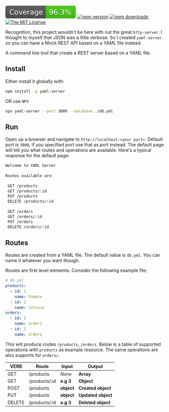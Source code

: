 ![Coverage](./badges/coverage.svg)
[![npm version](https://badge.fury.io/js/yaml-server.svg)](https://www.npmjs.com/package/yaml-server)
[![npm downloads](https://img.shields.io/npm/dm/yaml-server?color=blue&label=npm%20downloads&style=flat-square)](https://www.npmjs.com/package/yaml-server)
[![The MIT License](https://img.shields.io/badge/license-MIT-orange.svg?color=blue&style=flat-square)](http://opensource.org/licenses/MIT)

Recognition, this project wouldn't be here with out the great `http-server`. I thought to myself that JSON was a little verbose. So I created `yaml-server` so you can have a Mock REST API based on a YAML file instead.

A command line tool that create a REST server based on a YAML file.

## Install

Either install it globally with:

```bash
npm install -g yaml-server
```

OR use `NPX`

```bash
npx yaml-server --port 3000 --database ./db.yml
```

## Run

Open up a browser and navigate to `http://localhost:<your port>`. Default port is `3000`, if you specified port use that as port instead. The default page will tell you what routes and operations are available. Here's a typical response for the default page:

```output
Welcome to YAML Server

Routes available are:

 GET /products
 GET /products/:id
 PUT /products
 DELETE /products/:id

 GET /orders
 GET /orders/:id
 PUT /orders
 DELETE /orders/:id
```

## Routes

Routes are created from a YAML file. The default value is  `db.yml`. You can name it whatever you want though. 

Routes are first level elements. Consider the following example file:

```yml
# db.yml
products:
  - id: 1
    name: tomato
  - id: 2
    name: lettuce
orders:
  - id: 1
    name: order1
  - id: 2
    name: order2
```

This will produce routes `/products`, `/orders`. Below is a table of supported operations with `products` as example resource. The same operations are also supports for `orders/`.

| VERB     |Route          | Input      | Output             |
|----------|---------------|------------|--------------------|
| GET      | /products     | *None*     | **Array**          |
| GET      | /products/:id |  **e.g 3** | **Object**         |
| POST     | /products     | **object** | **Created object** |
| PUT      | /products     | **object** | **Updated object** |
| DELETE   | /products/:id | **e.g 3**  | **Deleted object** |
